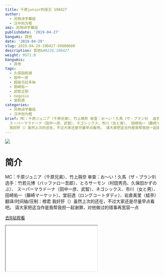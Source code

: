 ```yaml
---
title: 千原junior的座王 190427
author:
  - 风物诗字幕组
  - 汉中则为橙
zmz: 风物诗字幕组
publishdate: '2019-04-27'
bangumi: 其他
date: '2019-04-29'
slug: 2019-04-29-190427-50800600
description: 其他&#8226;190427
weight: 9571.0
bangumis:
  - 其他
tags:
  - 久保田和靖
  - 田中一彦
  - 超级马拉多纳
  - 田崎佑一
  - 武智正刚
  - negosix
  - 堂前透
categories:
  - 风物诗字幕组
  - 汉中则为橙
brief: MC：千原ジュニア（千原兄弟）、竹上萌奈 审查：お～い！久馬（ザ・プラン9） 选手：竹若元博（バッファロー吾郎）、とろサーモン（村田秀亮、久保田かずのぶ）、
  スーパーマラドーナ（田中一彦、武智）、ネゴシックス、市川（女と男）、 田崎佑一（藤崎マーケット）、堂前透（ロングコートダディ）、岩倉美里（蛙亭） 翻译/时间轴/压制：橙君
  我好肝（）虽然上次的还在，不过大家还是尽量早点看吧。 请大家把这当作是我帮我担一起谢罪，对他做过的错事再宽容一点
---
```

![](https://raw.githubusercontent.com/tcgriffith/owaraisite/master/static/tmpimg/ydqKARu.jpg)
# 简介  
MC：千原ジュニア（千原兄弟）、竹上萌奈
审查：お～い！久馬（ザ・プラン9）
选手：竹若元博（バッファロー吾郎）、とろサーモン（村田秀亮、久保田かずのぶ）、 スーパーマラドーナ（田中一彦、武智）、ネゴシックス、市川（女と男）、 田崎佑一（藤崎マーケット）、堂前透（ロングコートダディ）、岩倉美里（蛙亭）
翻译/时间轴/压制：橙君
我好肝（）虽然上次的还在，不过大家还是尽量早点看吧。
请大家把这当作是我帮我担一起谢罪，对他做过的错事再宽容一点  

[去B站观看](https://www.bilibili.com/video/av50800600/)
<div class ="resp-container"><iframe class="testiframe" src="//player.bilibili.com/player.html?aid=50800600"", scrolling="no", allowfullscreen="true" > </iframe></div> 
